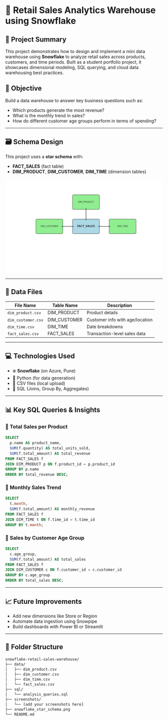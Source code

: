 
# 🧊 Retail Sales Analytics Warehouse using Snowflake

## 📌 Project Summary
This project demonstrates how to design and implement a mini data warehouse using **Snowflake** to analyze retail sales across products, customers, and time periods. Built as a student portfolio project, it showcases dimensional modeling, SQL querying, and cloud data warehousing best practices.

## 🧠 Objective
Build a data warehouse to answer key business questions such as:
- Which products generate the most revenue?
- What is the monthly trend in sales?
- How do different customer age groups perform in terms of spending?

---

## 🗃️ Schema Design

This project uses a **star schema** with:
- **FACT_SALES** (fact table)
- **DIM_PRODUCT**, **DIM_CUSTOMER**, **DIM_TIME** (dimension tables)

![Schema Diagram](snowflake_star_schema.png)

---

## 📂 Data Files
| File Name          | Table Name     | Description                      |
|-------------------|----------------|----------------------------------|
| `dim_product.csv`  | DIM_PRODUCT    | Product details                  |
| `dim_customer.csv` | DIM_CUSTOMER   | Customer info with age/location |
| `dim_time.csv`     | DIM_TIME       | Date breakdowns                 |
| `fact_sales.csv`   | FACT_SALES     | Transaction-level sales data    |

---

## 💻 Technologies Used
- ❄️ **Snowflake** (on Azure, Pune)
- 🐍 Python (for data generation)
- 📄 CSV files (local upload)
- 🧾 SQL (Joins, Group By, Aggregates)

---

## 📊 Key SQL Queries & Insights

### 🔹 Total Sales per Product
```sql
SELECT 
  p.name AS product_name,
  SUM(f.quantity) AS total_units_sold,
  SUM(f.total_amount) AS total_revenue
FROM FACT_SALES f
JOIN DIM_PRODUCT p ON f.product_id = p.product_id
GROUP BY p.name
ORDER BY total_revenue DESC;
```

### 🔹 Monthly Sales Trend
```sql
SELECT 
  t.month,
  SUM(f.total_amount) AS monthly_revenue
FROM FACT_SALES f
JOIN DIM_TIME t ON f.time_id = t.time_id
GROUP BY t.month;
```

### 🔹 Sales by Customer Age Group
```sql
SELECT 
  c.age_group,
  SUM(f.total_amount) AS total_sales
FROM FACT_SALES f
JOIN DIM_CUSTOMER c ON f.customer_id = c.customer_id
GROUP BY c.age_group
ORDER BY total_sales DESC;
```


---

## 📈 Future Improvements
- Add new dimensions like Store or Region
- Automate data ingestion using Snowpipe
- Build dashboards with Power BI or Streamlit

---

## 📁 Folder Structure
```
snowflake-retail-sales-warehouse/
├── data/
│   ├── dim_product.csv
│   ├── dim_customer.csv
│   ├── dim_time.csv
│   └── fact_sales.csv
├── sql/
│   └── analysis_queries.sql
├── screenshots/
│   └── [add your screenshots here]
├── snowflake_star_schema.png
└── README.md
```
